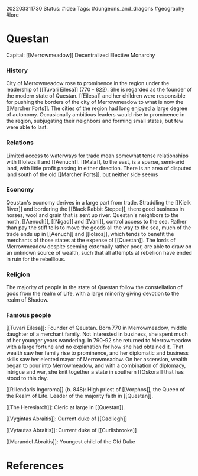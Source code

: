 202203311730
Status: #idea
Tags: #dungeons_and_dragons #geography #lore 

# Questan
Capital: [[Merrowmeadow]]
Decentralized Elective Monarchy

### History 
City of Merrowmeadow rose to prominence in the region under the leadership of [[Tuvari Eilesa]] (770 - 822). She is regarded as the founder of the modern state of Questan. [[Eilesa]] and her children were responsible for pushing the borders of the city of Merrowmeadow to what is now the [[Marcher Forts]]. The cities of the region had long enjoyed a large degree of autonomy. Occasionally ambitious leaders would rise to prominence in the region, subjugating their neighbors and forming small states, but few were able to last.

### Relations
Limited access to waterways for trade mean somewhat tense relationships with [[Iolsos]] and [[Aenuch]]. [[Mala]], to the east, is a sparse, semi-arid land, with little profit passing in either direction. There is an area of disputed land south of the old [[Marcher Forts]], but neither side seems

### Economy
Qeustan's economy derives in a large part from trade. Straddling the [[Kielk River]] and bordering the [[Black Rabbit Steppe]], there good business in horses, wool and grain that is sent up river. Questan's neighbors to the north, [[Aenuch]], [[Nigad]] and [[Vani]], control access to the sea. Rather than pay the stiff tolls to move the goods all the way to the sea, much of the trade ends up in [[Aenuch]] and [[Iolsos]], which tends to benefit the merchants of those states at the expense of [[Questan]]. The lords of Merrowmeadow despite seeming externally rather poor, are able to draw on an unknown source of wealth, such that all attempts at rebellion have ended in ruin for the rebellious.

### Religion
The majority of people in the state of Questan follow the constellation of gods from the realm of Life, with a large minority giving devotion to the realm of Shadow.

### Famous people
[[Tuvari Eilesa]]: Founder of Qeustan. Born 770 in Merrowmeadow, middle daughter of a merchant family. Not interested in business, she spent much of her younger years wandering. In 790-92 she returned to Merrowmeadow with a large fortune and no explanation for how she had obtained it. That wealth saw her family rise to prominence, and her diplomatic and business skills saw her elected mayor of Merrowmeadow. On her ascension, wealth began to pour into Merrowmeadow, and with a combination of diplomacy, intrigue and war, she knit together a state in southern [[Oskora]] that has stood to this day.

[[Rillendaris Ingoroma]] (b. 848): High priest of [[Vorphos]], the Queen of the Realm of Life. Leader of the majority faith in [[Questan]].

[[The Heresiarch]]: Cleric at large in [[Questan]].

[[Vygintas Abraitis]]: Current duke of [[Gadliegh]]

[[Vytautas Abraitis]]: Current duke of [[Curlisbrooke]]

[[Marandel Abraitis]]: Youngest child of the Old Duke

# References

